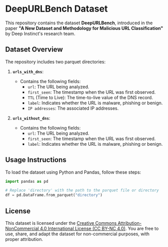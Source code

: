 # DeepURLBench Dataset

This repository contains the dataset **DeepURLBench**, introduced in the paper **"A New Dataset and Methodology for Malicious URL Classification"** by Deep Instinct's research team.

## Dataset Overview

The repository includes two parquet directories:

1. **`urls_with_dns`**:
   - Contains the following fields:
     - `url`: The URL being analyzed.
     - `first_seen`: The timestamp when the URL was first observed.
     - `TTL` (Time to Live): The time-to-live value of the DNS record.
     - `label`: Indicates whether the URL is malware, phishing or benign.
     - `IP addresses`: The associated IP addresses.

2. **`urls_without_dns`**:
   - Contains the following fields:
     - `url`: The URL being analyzed.
     - `first_seen`: The timestamp when the URL was first observed.
     - `label`: Indicates whether the URL is malware, phishing or benign.

## Usage Instructions

To load the dataset using Python and Pandas, follow these steps:

```python
import pandas as pd

# Replace 'directory' with the path to the parquet file or directory
df = pd.DataFrame.from_parquet("directory")
```
## License

This dataset is licensed under the [Creative Commons Attribution-NonCommercial 4.0 International License (CC BY-NC 4.0)](https://creativecommons.org/licenses/by-nc/4.0/). You are free to use, share, and adapt the dataset for non-commercial purposes, with proper attribution.

